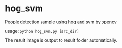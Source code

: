 # hog_svm
People detection sample using hog and svm by opencv

usage: `python hog_svm.py [src_dir]`

The result image is output to result folder automatically.

